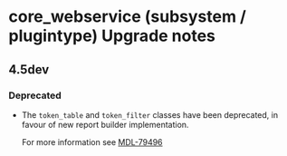# core_webservice (subsystem / plugintype) Upgrade notes

## 4.5dev

### Deprecated

- The `token_table` and `token_filter` classes have been deprecated, in favour of new report builder implementation.

  For more information see [MDL-79496](https://tracker.moodle.org/browse/MDL-79496)
